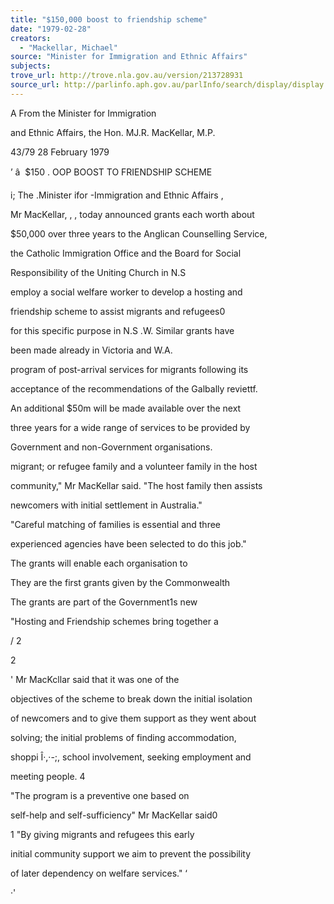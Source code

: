 ```yaml
---
title: "$150,000 boost to friendship scheme"
date: "1979-02-28"
creators:
  - "Mackellar, Michael"
source: "Minister for Immigration and Ethnic Affairs"
subjects:
trove_url: http://trove.nla.gov.au/version/213728931
source_url: http://parlinfo.aph.gov.au/parlInfo/search/display/display.w3p;query=Id%3A%22media/pressrel/HPR08004510%22
---
```


 A From the Minister for Immigration 

 and Ethnic Affairs, the Hon. MJ.R. MacKellar, M.P.

 43/79 28 February 1979

 ’ â   $150 .  OOP BOOST TO FRIENDSHIP SCHEME

 i;  The .Minister ifor -Immigration and Ethnic Affairs ,

 Mr MacKellar, ,  ,  today announced grants each worth about

 $50,000 over three years to the Anglican Counselling Service, 

 the Catholic Immigration Office and the Board for Social 

 Responsibility of the Uniting Church in N.S

 employ a social welfare worker to develop a hosting and 

 friendship scheme to assist migrants and refugees0

 for this specific purpose in N.S .W. Similar grants have 

 been made already in Victoria and W.A.

 program of post-arrival services for migrants following its 

 acceptance of the recommendations of the Galbally reviettf.

 An additional $50m will be made available over the next 

 three years for a wide range of services to be provided by 

 Government and non-Government organisations.

 migrant; or refugee family and a volunteer family in the host 

 community," Mr MacKellar said. "The host family then assists 

 newcomers with initial settlement in Australia."

 "Careful matching of families is essential and three 

 experienced agencies have been selected to do this job."

 The grants will enable each organisation to

 They are the first grants given by the Commonwealth

 The grants are part of the Government1s new

 "Hosting and Friendship schemes bring together a

 / 2

 2

 '  Mr MacKcllar said that it was one of the

 objectives of the scheme to break down the initial isolation 

 of newcomers and to give them support as they went about 

 solving; the initial problems of finding accommodation, 

 shoppi Î·,·-;,  school involvement, seeking employment and 

 meeting people. 4

 "The program is a preventive one based on 

 self-help and self-sufficiency" Mr MacKellar said0

 1  "By giving migrants and refugees this early

 initial community support we aim to prevent the possibility 

 of later dependency on welfare services." ‘

 ·'

